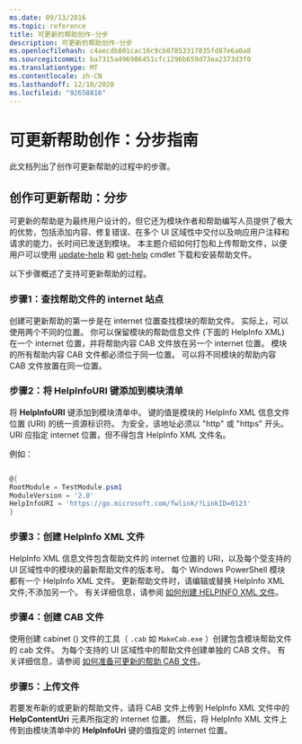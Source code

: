 ```yaml
---
ms.date: 09/13/2016
ms.topic: reference
title: 可更新的帮助创作-分步
description: 可更新的帮助创作-分步
ms.openlocfilehash: c4aecdb801cac16c9cb07853317835fd87e6a0a8
ms.sourcegitcommit: ba7315a496986451cfc1296b659d73ea2373d3f0
ms.translationtype: MT
ms.contentlocale: zh-CN
ms.lasthandoff: 12/10/2020
ms.locfileid: "92658816"
---
```

# <a name="updatable-help-authoring-step-by-step"></a>可更新帮助创作：分步指南

此文档列出了创作可更新帮助的过程中的步骤。

## <a name="authoring-updatable-help-step-by-step"></a>创作可更新帮助：分步

可更新的帮助是为最终用户设计的，但它还为模块作者和帮助编写人员提供了极大的优势，包括添加内容、修复错误、在多个 UI 区域性中交付以及响应用户注释和请求的能力，长时间已发送到模块。 本主题介绍如何打包和上传帮助文件，以便用户可以使用 [update-help](/powershell/module/Microsoft.PowerShell.Core/Update-Help) 和 [get-help](/powershell/module/Microsoft.PowerShell.Core/Save-Help) cmdlet 下载和安装帮助文件。

以下步骤概述了支持可更新帮助的过程。

### <a name="step-1-find-an-internet-site-for-your-help-files"></a>步骤1：查找帮助文件的 internet 站点

创建可更新帮助的第一步是在 internet 位置查找模块的帮助文件。 实际上，可以使用两个不同的位置。 你可以保留模块的帮助信息文件 (下面的 HelpInfo XML) 在一个 internet 位置，并将帮助内容 CAB 文件放在另一个 internet 位置。 模块的所有帮助内容 CAB 文件都必须位于同一位置。 可以将不同模块的帮助内容 CAB 文件放置在同一位置。

### <a name="step-2-add-a-helpinfouri-key-to-your-module-manifest"></a>步骤2：将 HelpInfoURI 键添加到模块清单

将 **HelpInfoURI** 键添加到模块清单中。 键的值是模块的 HelpInfo XML 信息文件位置 (URI) 的统一资源标识符。 为安全，该地址必须以 "http" 或 "https" 开头。 URI 应指定 internet 位置，但不得包含 HelpInfo XML 文件名。

例如：

```powershell

@{
RootModule = TestModule.psm1
ModuleVersion = '2.0'
HelpInfoURI = 'https://go.microsoft.com/fwlink/?LinkID=0123'
}
```

### <a name="step-3-create-a-helpinfo-xml-file"></a>步骤3：创建 HelpInfo XML 文件

HelpInfo XML 信息文件包含帮助文件的 internet 位置的 URI，以及每个受支持的 UI 区域性中的模块的最新帮助文件的版本号。 每个 Windows PowerShell 模块都有一个 HelpInfo XML 文件。 更新帮助文件时，请编辑或替换 HelpInfo XML 文件;不添加另一个。 有关详细信息，请参阅 [如何创建 HELPINFO XML 文件](./how-to-create-a-helpinfo-xml-file.md)。

### <a name="step-4-create-cab-files"></a>步骤4：创建 CAB 文件

使用创建 cabinet () 文件的工具（ `.cab` 如 `MakeCab.exe` ）创建包含模块帮助文件的 cab 文件。 为每个支持的 UI 区域性中的帮助文件创建单独的 CAB 文件。 有关详细信息，请参阅 [如何准备可更新的帮助 CAB 文件](./how-to-prepare-updatable-help-cab-files.md)。

### <a name="step-5-upload-your-files"></a>步骤5：上传文件

若要发布新的或更新的帮助文件，请将 CAB 文件上传到 HelpInfo XML 文件中的 **HelpContentUri** 元素所指定的 internet 位置。 然后，将 HelpInfo XML 文件上传到由模块清单中的 **HelpInfoUri** 键的值指定的 internet 位置。
